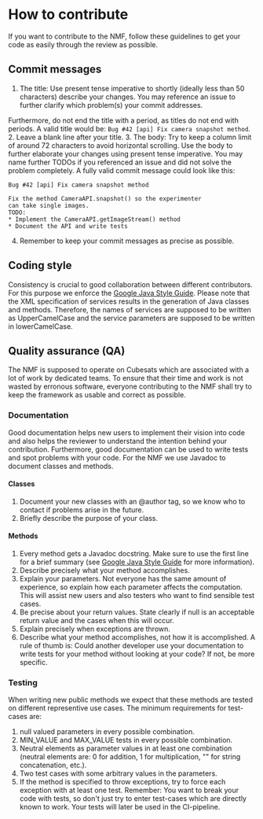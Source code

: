 # How to contribute

If you want to contribute to the NMF, follow these guidelines to get your code as easily through the review as possible.

## Commit messages

1. The title: Use present tense imperative to shortly (ideally less than 50 characters) describe your changes. You may reference an issue to further clarify which problem(s) your commit addresses.

Furthermore, do not end the title with a period, as titles do not end with periods. A valid title would be: `Bug #42 [api] Fix camera snapshot method`.
2. Leave a blank line after your title.
3. The body: Try to keep a column limit of around 72 characters to avoid horizontal scrolling. Use the body to further elaborate your changes using present tense imperative. You may name further TODOs if
you referenced an issue and did not solve the problem completely. A fully valid commit message could look like this:
```
Bug #42 [api] Fix camera snapshot method

Fix the method CameraAPI.snapshot() so the experimenter
can take single images.
TODO:
* Implement the CameraAPI.getImageStream() method
* Document the API and write tests
```
4. Remember to keep your commit messages as precise as possible.

## Coding style

Consistency is crucial to good collaboration between different contributors. For this purpose we enforce the [Google Java Style Guide](https://google.github.io/styleguide/javaguide.html).
Please note that the XML specification of services results in the generation of Java classes and methods. Therefore, the names of services are supposed to be written as UpperCamelCase and the service
parameters are supposed to be written in lowerCamelCase.

## Quality assurance (QA)

The NMF is supposed to operate on Cubesats which are associated with a lot of work by dedicated teams. To ensure that their time and work is not wasted by erronous software, everyone contributing to the NMF shall try to keep the framework as usable and correct as possible.

### Documentation

Good documentation helps new users to implement their vision into code and also helps the reviewer to understand the intention behind your contribution. Furthermore, good documentation can be used to write
tests and spot problems with your code. For the NMF we use Javadoc to document classes and methods.

#### Classes

1. Document your new classes with an @author tag, so we know who to contact if problems arise in the future.
2. Briefly describe the purpose of your class.

#### Methods

1. Every method gets a Javadoc docstring. Make sure to use the first line for a brief summary (see [Google Java Style Guide](https://google.github.io/styleguide/javaguide.html#s7-javadoc) for more
information).
2. Describe precisely what your method accomplishes.
3. Explain your parameters. Not everyone has the same amount of experience, so explain how each parameter affects the computation. This will assist new users and also testers who want to find sensible test cases.
4. Be precise about your return values. State clearly if null is an acceptable return value and the cases when this will occur.
5. Explain precisely when exceptions are thrown.
6. Describe what your method accomplishes, not how it is accomplished.
A rule of thumb is: Could another developer use your documentation to write tests for your method without looking at your code? If not, be more specific.

### Testing

When writing new public methods we expect that these methods are tested on different representive use cases. The minimum requirements for test-cases are:

1. null valued parameters in every possible combination.
2. MIN\_VALUE and MAX\_VALUE tests in every possible combination.
3. Neutral elements as parameter values in at least one combination (neutral elements are: 0 for addition, 1 for multiplication, \"\" for string concatenation, etc.).
4. Two test cases with some arbitrary values in the parameters.
5. If the method is specified to throw exceptions, try to force each exception with at least one test.
Remember: You want to break your code with tests, so don't just try to enter test-cases which are directly known to work. Your tests will later be used in the CI-pipeline.

